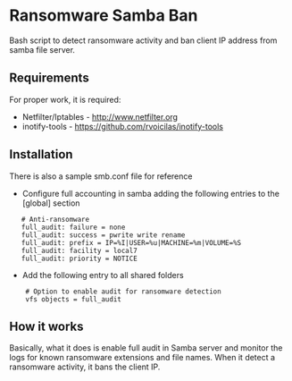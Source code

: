 # Ransomware Samba Ban

Bash script to detect ransomware activity and ban client IP address from samba file server.

## Requirements

For proper work, it is required:
* Netfilter/Iptables - http://www.netfilter.org
* inotify-tools - https://github.com/rvoicilas/inotify-tools

## Installation

There is also a sample smb.conf file for reference

* Configure full accounting in samba adding the following entries to the [global] section

```
   # Anti-ransomware
   full_audit: failure = none
   full_audit: success = pwrite write rename
   full_audit: prefix = IP=%I|USER=%u|MACHINE=%m|VOLUME=%S
   full_audit: facility = local7
   full_audit: priority = NOTICE
```

* Add the following entry to all shared folders 

```
    # Option to enable audit for ransomware detection
    vfs objects = full_audit
```

## How it works

Basically, what it does is enable full audit in Samba server and monitor the logs for known ransomware extensions and file names. When it detect a ransomware activity, it bans the client IP.
